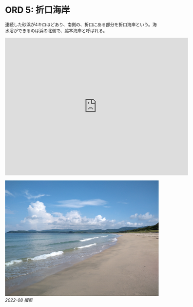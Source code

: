 # ORD 5: 折口海岸

連続した砂浜が4キロほどあり、南側の、折口にある部分を折口海岸という。海水浴ができるのは浜の北側で、脇本海岸と呼ばれる。

<iframe src="https://www.google.com/maps/embed?pb=!1m17!1m12!1m3!1d13798.835576954321!2d130.20203794195072!3d32.064484006953045!2m3!1f0!2f0!3f0!3m2!1i1024!2i768!4f13.1!3m2!1m1!2zMzLCsDAzJzQwLjQiTiAxMzDCsDEyJzI0LjIiRQ!5e1!3m2!1sen!2sjp!4v1726367962059!5m2!1sen!2sjp" width="600" height="450" style="border:0;" allowfullscreen="" loading="lazy" referrerpolicy="no-referrer-when-downgrade"></iframe>

![images](./images/20240915beach.jpg)
*2022-08 撮影*
